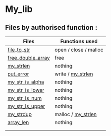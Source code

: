 # My_lib

## Files by authorised function :

| Files                                         | Functions used                         |
|-----------------------------------------------|----------------------------------------|
| [file_to_str](/lib/file_to_str.c)             | open / close / malloc                  |
| [free_double_array](/lib/free_double_array.c) | free                                   |
| [my_strlen](/lib/my_strlen.c)                 | nothing                                |
| [put_error](/lib/put_error.c)                 | write / [my_strlen](/lib/my_strlen.c)  |
| [my_str_is_alpha](/lib/my_str_is_alpha.c)     | nothing                                |
| [my_str_is_lower](/lib/my_str_is_lower.c)     | nothing                                |
| [my_str_is_num](/lib/my_str_is_num.c)         | nothing                                |
| [my_str_is_upper](/lib/my_str_is_upper.c)     | nothing                                |
| [my_strdup](/lib/my_strdup.c)                 | malloc / [my_strlen](/lib/my_strlen.c) |
| [array_len](/lib/array_len.c)                 | nothing                                |
|                                               |                                        |
|                                               |                                        |
